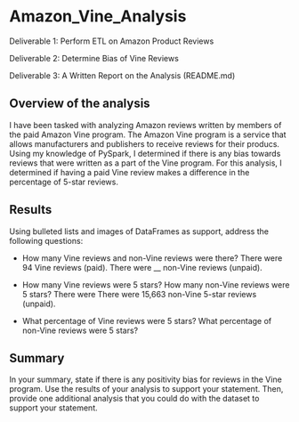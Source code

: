 # Amazon_Vine_Analysis

Deliverable 1: Perform ETL on Amazon Product Reviews

Deliverable 2: Determine Bias of Vine Reviews

Deliverable 3: A Written Report on the Analysis (README.md)

## Overview of the analysis

I have been tasked with analyzing Amazon reviews written by members of the paid Amazon Vine program. The Amazon Vine program is a service that allows manufacturers and publishers to receive reviews for their producs. Using my knowledge of PySpark, I determined if there is any bias towards reviews that were written as a part of the Vine program. For this analysis, I determined if having a paid Vine review makes a difference in the percentage of 5-star reviews.

## Results
Using bulleted lists and images of DataFrames as support, address the following questions:

* How many Vine reviews and non-Vine reviews were there?
There were 94 Vine reviews (paid). There were __ non-Vine reviews (unpaid).

* How many Vine reviews were 5 stars? How many non-Vine reviews were 5 stars?
There were There were 15,663 non-Vine 5-star reviews (unpaid). 

* What percentage of Vine reviews were 5 stars? What percentage of non-Vine reviews were 5 stars?

## Summary
In your summary, state if there is any positivity bias for reviews in the Vine program. Use the results of your analysis to support your statement. Then, provide one additional analysis that you could do with the dataset to support your statement.
